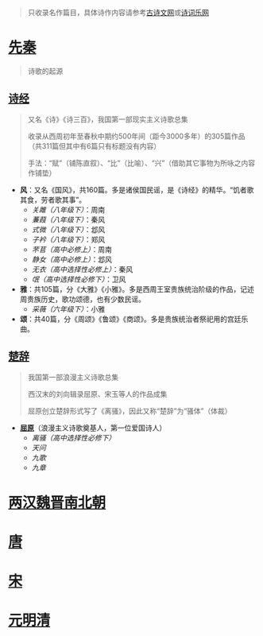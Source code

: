 > 只收录名作篇目，具体诗作内容请参考[古诗文网](https://www.gushiwen.cn)或[诗词乐网](https://www.shicile.com)
> 
# [先秦](poetry-xq.md)
> 诗歌的起源
>
## [诗经](https://zh.wikipedia.org/wiki/诗经)
> 又名《诗》《诗三百》，我国第一部现实主义诗歌总集
>
> 收录从西周初年至春秋中期约500年间（距今3000多年）的305篇作品（共311篇但其中有6篇只有标题没有内容）
>
> 手法：“赋”（铺陈直叙）、“比”（比喻）、“兴”（借助其它事物为所咏之内容作铺垫）
> 
* **风**：又名《国风》，共160篇。多是诸侯国民谣，是《诗经》的精华。“饥者歌其食，劳者歌其事”。
  * _关雎（八年级下）_：周南
  * _蒹葭（八年级下）_：秦风
  * _式微（八年级下）_：邶风
  * _子衿（八年级下）_：郑风
  * _芣苢（高中必修上）_：周南
  * _静女（高中必修上）_：邶风
  * _无衣（高中选择性必修上）_：秦风
  * _氓（高中选择性必修下）_：卫风
* **雅**：共105篇，分《大雅》《小雅》。多是西周王室贵族统治阶级的作品，记述周贵族历史，歌功颂德，也有少数民谣。
  * _采薇（六年级下）_：小雅
* **颂**：共40篇，分《周颂》《鲁颂》《商颂》。多是贵族统治者祭祀用的宫廷乐曲。

## [楚辞](https://zh.wikipedia.org/wiki/楚辞)
> 我国第一部浪漫主义诗歌总集
>
> 西汉末的刘向辑录屈原、宋玉等人的作品成集
>
> 屈原创立楚辞形式写了《离骚》，因此又称“楚辞”为“骚体”（体裁）
> 
* **[屈原](https://zh.wikipedia.org/wiki/屈原)**（浪漫主义诗歌奠基人，第一位爱国诗人）
  * _离骚（高中选择性必修下）_
  * _天问_
  * _九歌_
  * _九章_

# [两汉魏晋南北朝](poetry-hwj.md)
# [唐](poetry-t.md)
# [宋](poetry-s.md)
# [元明清](poetry-ymq.md)
